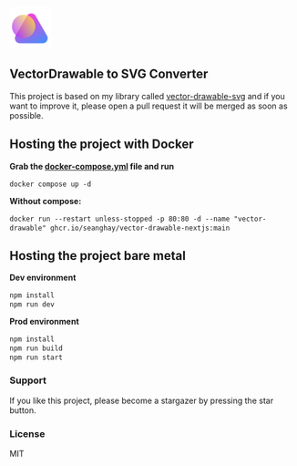 <img width=72 height=72 src="public/apple-touch-icon.png">

## VectorDrawable to SVG Converter

This project is based on my library called [vector-drawable-svg](https://github.com/seanghay/vector-drawable-svg) and if you want to improve it, please open a pull request it will be merged as soon as possible.

## Hosting the project with Docker

<b>Grab the <a href="/docker-compose.yml">docker-compose.yml</a>  file and run</b>
```shell
docker compose up -d
```
<b>Without compose:</b>
```shell
docker run --restart unless-stopped -p 80:80 -d --name "vector-drawable" ghcr.io/seanghay/vector-drawable-nextjs:main
```

## Hosting the project bare metal

<b>Dev environment</b>
```shell
npm install
npm run dev
```
<b>Prod environment</b>
```shell
npm install
npm run build
npm run start
```

### Support

If you like this project, please become a stargazer by pressing the star button.

### License

MIT
